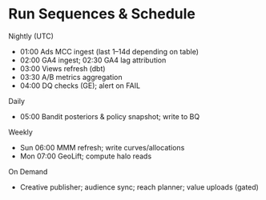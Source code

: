 # Run Sequences & Schedule

Nightly (UTC)
- 01:00 Ads MCC ingest (last 1–14d depending on table)
- 02:00 GA4 ingest; 02:30 GA4 lag attribution
- 03:00 Views refresh (dbt)
- 03:30 A/B metrics aggregation
- 04:00 DQ checks (GE); alert on FAIL

Daily
- 05:00 Bandit posteriors & policy snapshot; write to BQ

Weekly
- Sun 06:00 MMM refresh; write curves/allocations
- Mon 07:00 GeoLift; compute halo reads

On Demand
- Creative publisher; audience sync; reach planner; value uploads (gated)

